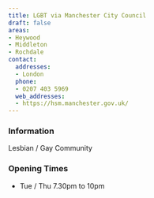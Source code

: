 ```yaml
---
title: LGBT via Manchester City Council
draft: false
areas:
- Heywood
- Middleton
- Rochdale
contact:
  addresses:
  - London
  phone:
  - 0207 403 5969
  web_addresses:
  - https://hsm.manchester.gov.uk/
---
```


### Information
Lesbian / Gay Community

### Opening Times
* Tue / Thu 7.30pm to 10pm


